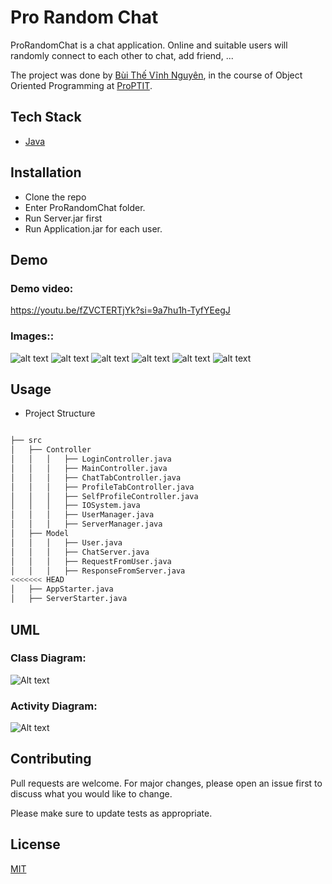# Pro Random Chat

ProRandomChat is a chat application. Online and suitable users will randomly connect to each other to chat, add friend, ...

The project was done by [Bùi Thế Vĩnh Nguyên](https://github.com/NguyenBui256), in the course of Object Oriented Programming at [ProPTIT](https://proptit.com/).


## Tech Stack

- [Java](https://www.java.com/en/) 


## Installation

- Clone the repo
- Enter ProRandomChat folder.
- Run Server.jar first
- Run Application.jar for each user.

## Demo

### **Demo video:** 
https://youtu.be/fZVCTERTjYk?si=9a7hu1h-TyfYEegJ
### **Images:**:
![alt text](sc1-1.png) 
![alt text](sc6-1.png)
![alt text](sc2-1.png) 
![alt text](sc3-1.png) 
![alt text](sc4-1.png) 
![alt text](sc5-1.png) 


## Usage

- Project Structure

```bash

├── src
│   ├── Controller
│   │   │   ├── LoginController.java
│   │   │   ├── MainController.java
│   │   │   ├── ChatTabController.java
│   │   │   ├── ProfileTabController.java
│   │   │   ├── SelfProfileController.java
│   │   │   ├── IOSystem.java
│   │   │   ├── UserManager.java
│   │   │   ├── ServerManager.java
│   ├── Model
│   │   │   ├── User.java
│   │   │   ├── ChatServer.java
│   │   │   ├── RequestFromUser.java
│   │   │   ├── ResponseFromServer.java
<<<<<<< HEAD
│   ├── AppStarter.java
│   ├── ServerStarter.java


```

## UML
### Class Diagram:
![Alt text](ClassDiagram.png)

### Activity Diagram:
![Alt text](ActivityDiagram-1.png)

## Contributing

Pull requests are welcome. For major changes, please open an issue first
to discuss what you would like to change.

Please make sure to update tests as appropriate.

## License

[MIT](https://choosealicense.com/licenses/mit/)

